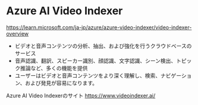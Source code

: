 # Azure AI Video Indexer

https://learn.microsoft.com/ja-jp/azure/azure-video-indexer/video-indexer-overview

- ビデオと音声コンテンツの分析、抽出、および強化を行うクラウドベースのサービス
- 音声認識、翻訳、スピーカー識別、顔認識、文字認識、シーン検出、トピック推論など、多くの機能を提供
- ユーザーはビデオと音声コンテンツをより深く理解し、検索、ナビゲーション、および発見が容易になります。

Azure AI Video Indexerのサイト
https://www.videoindexer.ai/
